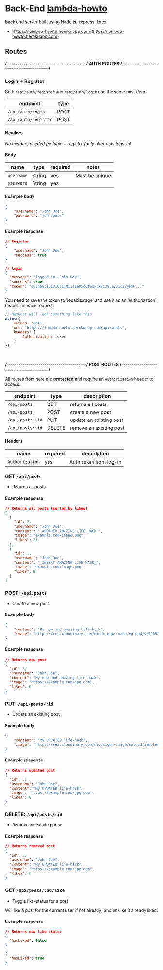 # Back-End [lambda-howto](https://lambda-howto.herokuapp.com)
Back end server built using Node js, express, knex

- [https://lambda-howto.herokuapp.com](https://lambda-howto.herokuapp.com)




## Routes

__/----------------------------------------/ AUTH ROUTES /----------------------------------------/__

### Login + Register
Both `/api/auth/register` and `/api/auth/login` use the same post data.

| endpoint             	| type 	|
|----------------------	|------	|
| `/api/auth/login`    	| POST 	|
| `/api/auth/register` 	| POST 	|

#### Headers
_No headers needed for login + register (only after user logs-in)_

#### Body
| name       	| type   	| required 	| notes          	|
|------------	|--------	|----------	|----------------	|
| `username` 	| String 	| yes      	| Must be unique 	|
| `password` 	| String 	| yes      	|                	|

#### Example body
```json
{
    "username": "John Doe",
    "password": "johnspass"
}
```

#### Example response
```json
// Register
{
    "username": "John Doe",
    "success": true
}

// Login
{
  "message": "logged in: John Doe",
  "success": true,
  "token": "eyJhbGciOiJIUzI1NiIsInR5cCI6IkpXVCJ9.eyJ1c2VybmF..."
}
```

You __need__ to save the token to 'localStorage' and use it as an 'Authorization' header on each request.
```javascript
// Request will look something like this
axios({
	method: 'get',
	url: 'https://lambda-howto.herokuapp.com/api/posts',
	headers: {
		Authorization: token
	}
})
```


<br />

__/----------------------------------------/ POST ROUTES /----------------------------------------/__

All routes from here are __protected__ and require an `Authorization` header to access.

| endpoint         	| type   	| description             	|
|------------------	|--------	|-------------------------	|
| `/api/posts`     	| GET    	| returns all posts       	|
| `/api/posts`     	| POST   	| create a new post       	|
| `/api/posts/:id` 	| PUT    	| update an existing post 	|
| `/api/posts/:id` 	| DELETE 	| remove an existing post 	|

#### Headers
| name            	| required 	| description              	|
|-----------------	|----------	|--------------------------	|
| `Authorization` 	| yes      	| Auth `token` from log-in 	|


### GET `/api/posts`

- Returns all posts

#### Example response
```json
// Returns all posts (sorted by likes)
[
  {
    "id": 2,
    "username": "John Doe",
    "content": "_ANOTHER AMAZING LIFE HACK_",
    "image": "example.com/image.png",
    "likes": 21
  },
  {
    "id": 1,
    "username": "John Doe",
    "content": "_INSERT AMAZING LIFE HACK_",
    "image": "example.com/image.png",
    "likes": 8
  }
]
```


### POST: `/api/posts`

- Create a new post

#### Example body
```json
{
	"content": "My new and amazing life-hack",
	"image": "https://res.cloudinary.com/dicdxigq4/image/upload/v1590538257/sample.jpg"
}
```

#### Example response
```json
// Returns new post
{
  "id": 3,
  "username": "John Doe",
  "content": "My new and amazing life-hack",
  "image": "https://example.com/jpg.com",
  "likes": 0
}
```


### PUT: `/api/posts/:id`

- Update an existing post

#### Example body
```json
{
	"content": "My UPDATED life-hack",
	"image": "https://res.cloudinary.com/dicdxigq4/image/upload/samples/landscapes/nature-mountains.jpg"
}
```

#### Example response
```json
// Returns updated post
{
  "id": 3,
  "username": "John Doe",
  "content": "My UPDATED life-hack",
  "image": "https://example.com/jpg.com",
  "likes": 0
}
```


### DELETE: `/api/posts/:id`

- Remove an existing post

#### Example response
```json
// Returns removed post
{
  "id": 3,
  "username": "John Doe",
  "content": "My UPDATED life-hack",
  "image": "https://example.com/jpg.com",
  "likes": 0
}
```


### GET `/api/posts/:id/like`

- Toggle like-status for a post

Will like a post for the current user if not already; and un-like if already liked.

#### Example response
```json
// Returns new like status
{
  "hasLiked": false
}
```

```json
{
  "hasLiked": true
}
```
